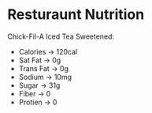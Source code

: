 # Resturaunt Nutrition

Chick-Fil-A Iced Tea Sweetened:
- Calories -> 120cal
- Sat Fat -> 0g
- Trans Fat -> 0g
- Sodium -> 10mg
- Sugar -> 31g
- Fiber -> 0
- Protien -> 0


